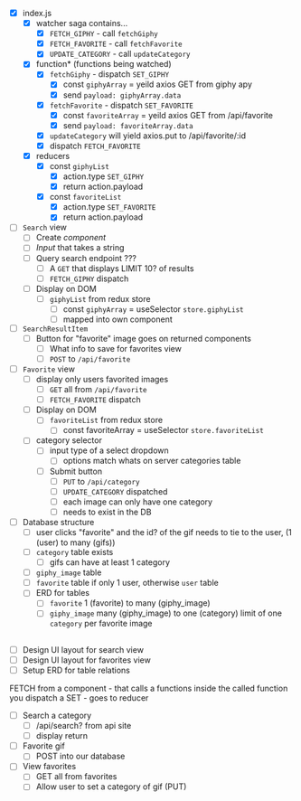 - [X] index.js
    - [X] watcher saga contains...
        - [X] `FETCH_GIPHY` - call `fetchGiphy`
        - [X] `FETCH_FAVORITE` - call `fetchFavorite`
        - [X] `UPDATE_CATEGORY` - call `updateCategory`
    - [X] function* (functions being watched)
        - [X] `fetchGiphy` - dispatch `SET_GIPHY`
            - [X] const `giphyArray` = yeild axios GET from giphy apy
            - [X] send `payload: giphyArray.data`
        - [X] `fetchFavorite` - dispatch `SET_FAVORITE`
            - [X] const `favoriteArray` = yeild axios GET from /api/favorite
            - [X] send `payload: favoriteArray.data`
        - [X] `updateCategory` will yield axios.put to /api/favorite/:id
        - [X] dispatch `FETCH_FAVORITE`
    - [X] reducers
        - [X] const `giphyList`  
            - [X] action.type `SET_GIPHY`
            - [X] return action.payload
        - [X] const `favoriteList`
            - [X] action.type `SET_FAVORITE`
            - [X] return action.payload

- [ ] `Search` view
    - [ ] Create _component_
    - [ ] _Input_ that takes a string
    - [ ] Query search endpoint ???
        - [ ]  A `GET` that displays LIMIT 10? of results
        - [ ] `FETCH_GIPHY` dispatch
    - [ ] Display on DOM
        - [ ] `giphyList` from redux store
            - [ ] const `giphyArray` = useSelector `store.giphyList`
            - [ ] mapped into own component

- [ ] `SearchResultItem`
    - [ ] Button for "favorite" image goes on returned components
        - [ ] What info to save for favorites view
        - [ ] `POST` to `/api/favorite`

- [ ] `Favorite` view
    - [ ] display only users favorited images
        - [ ] `GET` all from `/api/favorite`
        - [ ] `FETCH_FAVORITE` dispatch
    - [ ] Display on DOM
        - [ ] `favoriteList` from redux store
            - [ ] const favoriteArray = useSelector `store.favoriteList`
    - [ ] category selector
        - [ ] input type of a select dropdown
            - [ ] options match whats on server categories table
        - [ ] Submit button    
            - [ ] `PUT` to `/api/category`
            - [ ] `UPDATE_CATEGORY` dispatched
            - [ ] each image can only have one category
            - [ ] needs to exist in the DB

- [ ] Database structure 
    - [ ] user clicks "favorite" and the id? of the gif needs to tie to the user, (1 (user) to many (gifs))
    - [ ] `category` table exists
        - [ ] gifs can have at least 1 category
    - [ ] `giphy_image` table
    - [ ] `favorite` table if only 1 user, otherwise `user` table
    - [ ] ERD for tables
        - [ ] `favorite` 1 (favorite) to many (giphy_image)
        - [ ] `giphy_image` many (giphy_image) to one (category) limit of one `category` per favorite image

##
- [ ] Design UI layout for search view
- [ ] Design UI layout for favorites view
- [ ] Setup ERD for table relations

FETCH from a component - that calls a functions
inside the called function you dispatch a SET - goes to reducer

- [ ] Search a category
  - [ ] /api/search? from api site
  - [ ] display return 
- [ ] Favorite gif
  - [ ] POST into our database
- [ ] View favorites
  - [ ] GET all from favorites
  - [ ] Allow user to set a category of gif (PUT)